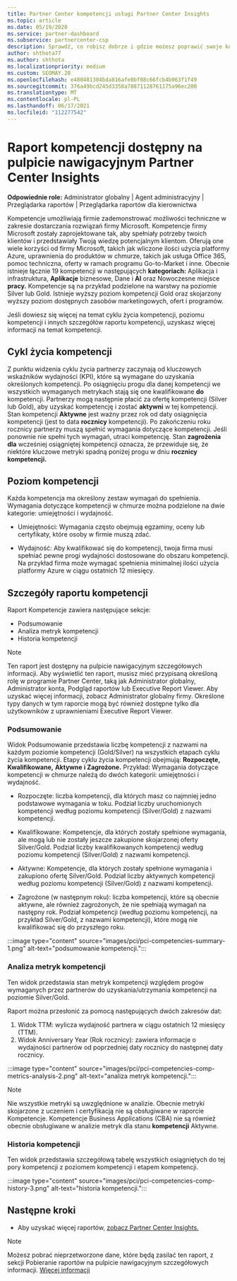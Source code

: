```yaml
---
title: Partner Center kompetencji usługi Partner Center Insights
ms.topic: article
ms.date: 05/19/2020
ms.service: partner-dashboard
ms.subservice: partnercenter-csp
description: Sprawdź, co robisz dobrze i gdzie możesz poprawić swoje kompetencje, poziomy kompetencji i oferty firmy Microsoft, aby ułatwić dostarczanie rozwiązań firmy Microsoft.
author: shthota77
ms.author: shthota
ms.localizationpriority: medium
ms.custom: SEOMAY.20
ms.openlocfilehash: e480481304bda816afe0bf08c66fcb4b063f1f49
ms.sourcegitcommit: 376a49bcd245d3358a78871128761175a96ec200
ms.translationtype: MT
ms.contentlocale: pl-PL
ms.lasthandoff: 06/17/2021
ms.locfileid: "112277542"
---
```

# <a name="competencies-report-available-from-the-partner-center-insights-dashboard"></a>Raport kompetencji dostępny na pulpicie nawigacyjnym Partner Center Insights

**Odpowiednie role:** Administrator globalny | Agent administracyjny | Przeglądarka raportów | Przeglądarka raportów dla kierownictwa

Kompetencje umożliwiają firmie zademonstrować możliwości techniczne w zakresie dostarczania rozwiązań firmy Microsoft. Kompetencje firmy Microsoft zostały zaprojektowane tak, aby spełniały potrzeby twoich klientów i przedstawiały Twoją wiedzę potencjalnym klientom. Oferują one wiele korzyści od firmy Microsoft, takich jak wliczone ilości użycia platformy Azure, uprawnienia do produktów w chmurze, takich jak usługa Office 365, pomoc techniczna, oferty w ramach programu Go-to-Market i inne. Obecnie istnieje łącznie 19 kompetencji w następujących **kategoriach:** Aplikacja i infrastruktura, **Aplikacje** biznesowe, Dane i **AI** oraz Nowoczesne miejsce **pracy.** Kompetencje są na przykład podzielone na warstwy na poziomie Silver lub Gold. Istnieje wyższy poziom kompetencji Gold oraz skojarzony wyższy poziom dostępnych zasobów marketingowych, ofert i programów.  

Jeśli dowiesz się więcej na temat cyklu życia kompetencji, poziomu kompetencji i innych szczegółów raportu kompetencji, uzyskasz więcej informacji na temat kompetencji.

## <a name="competency-life-cycle"></a>Cykl życia kompetencji

Z punktu widzenia cyklu życia partnerzy zaczynają od kluczowych wskaźników wydajności (KPI), które są wymagane do uzyskania określonych kompetencji. Po osiągnięciu progu dla danej kompetencji we wszystkich wymaganych metrykach stają się one kwalifikowane **do** kompetencji. Partnerzy mogą następnie płacić za ofertę kompetencji (Silver lub Gold), aby uzyskać kompetencję i zostać **aktywni** w tej kompetencji. Stan kompetencji **Aktywne** jest ważny przez rok od daty osiągnięcia kompetencji (jest to data **rocznicy** kompetencji). Po zakończeniu roku rocznicy partnerzy muszą spełnić wymagania dotyczące kompetencji. Jeśli ponownie nie spełni tych wymagań, utraci kompetencję. Stan **zagrożenia dla** wcześniej osiągniętej kompetencji oznacza, że przewiduje się, że niektóre kluczowe metryki spadną poniżej progu w dniu **rocznicy kompetencji.**

## <a name="competency-attainment"></a>Poziom kompetencji

Każda kompetencja ma określony zestaw wymagań do spełnienia. Wymagania dotyczące kompetencji w chmurze można podzielone na dwie kategorie: umiejętności i wydajność.

- Umiejętności: Wymagania często obejmują egzaminy, oceny lub certyfikaty, które osoby w firmie muszą zdać.

- Wydajność: Aby kwalifikować się do kompetencji, twoja firma musi spełniać pewne progi wydajności dostosowane do obszaru kompetencji. Na przykład firma może wymagać spełnienia minimalnej ilości użycia platformy Azure w ciągu ostatnich 12 miesięcy.

## <a name="competencies-report-details"></a>Szczegóły raportu kompetencji

Raport Kompetencje zawiera następujące sekcje:

- Podsumowanie
- Analiza metryk kompetencji
- Historia kompetencji

 > [!NOTE]
 > Ten raport jest dostępny na pulpicie nawigacyjnym szczegółowych informacji. Aby wyświetlić ten raport, musisz mieć przypisaną określoną rolę w programie Partner Center, taką jak Administrator globalny, Administrator konta, Podgląd raportów lub Executive Report Viewer. Aby uzyskać więcej informacji, zobacz Administrator globalny firmy. Określone typy danych w tym raporcie mogą być również dostępne tylko dla użytkowników z uprawnieniami Executive Report Viewer.

### <a name="summary"></a>Podsumowanie

Widok Podsumowanie przedstawia liczbę kompetencji z nazwami na każdym poziomie kompetencji (Gold/Silver) na wszystkich etapach cyklu życia kompetencji. Etapy cyklu życia kompetencji obejmują: **Rozpoczęte,** **Kwalifikowane,** **Aktywne** **i Zagrożone.** Przykład: Wymagania dotyczące kompetencji w chmurze należą do dwóch kategorii: umiejętności i wydajność.

- Rozpoczęte: liczba kompetencji, dla których masz co najmniej jedno podstawowe wymagania w toku.
Podział liczby uruchomionych kompetencji według poziomu kompetencji (Silver/Gold) z nazwami kompetencji.

- Kwalifikowane: Kompetencje, dla których zostały spełnione wymagania, ale mogą lub nie zostały jeszcze zakupione skojarzonej oferty Silver/Gold. Podział liczby kwalifikowanych kompetencji według poziomu kompetencji (Silver/Gold) z nazwami kompetencji.

- Aktywne: Kompetencje, dla których zostały spełnione wymagania i zakupiono ofertę Silver/Gold. Podział liczby aktywnych kompetencji według poziomu kompetencji (Silver/Gold) z nazwami kompetencji.

- Zagrożone (w następnym roku): liczba kompetencji, które  są obecnie aktywne, ale również zagrożonych, że nie spełniają wymagań na następny rok. 
Podział kompetencji (według poziomu kompetencji, na przykład Silver/Gold, z nazwami kompetencji), które mogą nie kwalifikować się do przyszłego roku.

:::image type="content" source="images/pci/pci-competencies-summary-1.png" alt-text="podsumowanie kompetencji.":::

### <a name="competency-metric-analysis"></a>Analiza metryk kompetencji

Ten widok przedstawia stan metryk kompetencji względem progów wymaganych przez partnerów do uzyskania/utrzymania kompetencji na poziomie Silver/Gold. 

Raport można przesłonić za pomocą następujących dwóch zakresów dat:

1. Widok TTM: wylicza wydajność partnera w ciągu ostatnich 12 miesięcy (TTM).
2. Widok Anniversary Year (Rok rocznicy): zawiera informacje o wydajności partnerów od poprzedniej daty rocznicy do następnej daty rocznicy.

:::image type="content" source="images/pci/pci-competencies-comp-metrics-analysis-2.png" alt-text="analiza metryk kompetencji.":::

> [!NOTE]
 > Nie wszystkie metryki są uwzględnione w analizie. Obecnie metryki skojarzone z uczeniem i certyfikacją nie są obsługiwane w raporcie Kompetencje. Kompetencje Business Applications (CBA) nie są również obecnie obsługiwane w analizie metryk dla stanu **kompetencji** Aktywne.

### <a name="competency-history"></a>Historia kompetencji

Ten widok przedstawia szczegółową tabelę wszystkich osiągniętych do tej pory kompetencji z poziomem kompetencji i etapem kompetencji.

:::image type="content" source="images/pci/pci-competencies-comp-history-3.png" alt-text="historia kompetencji.":::

## <a name="next-steps"></a>Następne kroki

- Aby uzyskać więcej raportów, [zobacz Partner Center Insights.](partner-center-insights.md)

>[!NOTE] 
> Możesz pobrać nieprzetworzone dane, które będą zasilać ten raport, z sekcji Pobieranie raportów na pulpicie nawigacyjnym szczegółowych informacji. [Więcej informacji](pci-download-reports.md) 
